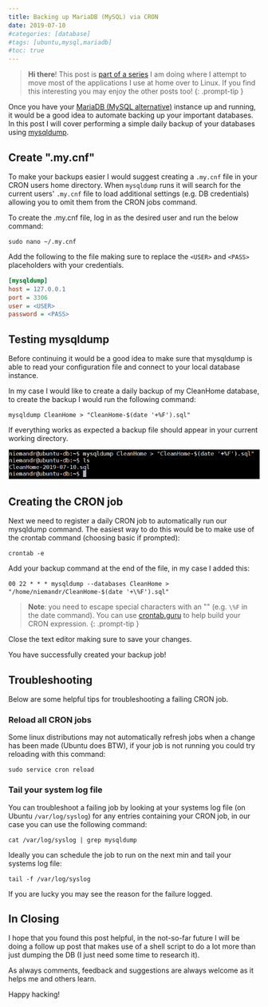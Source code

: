 ```yaml
---
title: Backing up MariaDB (MySQL) via CRON
date: 2019-07-10
#categories: [database]
#tags: [ubuntu,mysql,mariadb]
#toc: true
---
```


> **Hi there**! This post is [part of a series](https://www.richardn.ca/series/#home-server-revamp-2019) I am doing where I attempt to move most of the applications I use at home over to Linux. If you find this interesting you may enjoy the other posts too!
{: .prompt-tip }

Once you have your [MariaDB (MySQL alternative)](https://www.richardn.ca/posts/InstallingMariaDBOnUbuntu/) instance up and running, it would be a good idea to automate backing up your important databases. In this post I will cover performing a simple daily backup of your databases using [mysqldump](https://mariadb.com/kb/en/mariadb-dumpmysqldump/).

## Create ".my.cnf"
To make your backups easier I would suggest creating a `.my.cnf` file in your CRON users home directory. When `mysqldump` runs it will search for the current users' `.my.cnf` file to load additional settings (e.g. DB credentials) allowing you to omit them from the CRON jobs command.

To create the .my.cnf file, log in as the desired user and run the below command:

```shell
sudo nano ~/.my.cnf
```

Add the following to the file making sure to replace the `<USER>` and `<PASS>` placeholders with your credentials.

```ini
[mysqldump]
host = 127.0.0.1
port = 3306
user = <USER>
password = <PASS>
```

## Testing mysqldump
Before continuing it would be a good idea to make sure that mysqldump is able to read your configuration file and connect to your local database instance.

In my case I would like to create a daily backup of my CleanHome database, to create the backup I would run the following command:

```shell
mysqldump CleanHome > "CleanHome-$(date '+%F').sql"
```

If everything works as expected a backup file should appear in your current working directory.

<img src="./001.png" alt="" />

## Creating the CRON job
Next we need to register a daily CRON job to automatically run our mysqldump command. The easiest way to do this would be to make use of the crontab command (choosing basic if prompted):

```shell
crontab -e
```

Add your backup command at the end of the file, in my case I added this:

```
00 22 * * * mysqldump --databases CleanHome > "/home/niemandr/CleanHome-$(date '+\%F').sql"
```

> **Note**: you need to escape special characters with an "\" (e.g. `\%F` in the date command). You can use [crontab.guru](https://crontab.guru/#00_22_*_*_*) to help build your CRON expression.
{: .prompt-tip }

Close the text editor making sure to save your changes.

You have successfully created your backup job!

## Troubleshooting
Below are some helpful tips for troubleshooting a failing CRON job.

### Reload all CRON jobs
Some linux distributions may not automatically refresh jobs when a change has been made (Ubuntu does BTW), if your job is not running you could try reloading with this command:

```shell
sudo service cron reload
```

### Tail your system log file
You can troubleshoot a failing job by looking at your systems log file (on Ubuntu `/var/log/syslog`) for any entries containing your CRON job, in our case you can use the following command:

```shell
cat /var/log/syslog | grep mysqldump
```

Ideally you can schedule the job to run on the next min and tail your systems log file:

```shell
tail -f /var/log/syslog
```

If you are lucky you may see the reason for the failure logged.

## In Closing
I hope that you found this post helpful, in the not-so-far future I will be doing a follow up post that makes use of a shell script to do a lot more than just dumping the DB (I just need some time to research it).

As always comments, feedback and suggestions are always welcome as it helps me and others learn.

Happy hacking!

